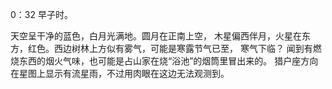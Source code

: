 0：32  早子时。

天空呈干净的蓝色，白月光满地。圆月在正南上空，
木星偏西伴月，火星在东方，红色。西边树林上方似有雾气，可能是寒露节气已至，
寒气下临？ 闻到有燃烧东西的烟火气味，也可能是占山家在烧“浴池”的烟筒里冒出来的。
猎户座方向在星图上显示有流星雨，不过用肉眼在这边无法观测到。
